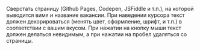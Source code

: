 Сверстать страницу (Github Pages, Codepen, JSFiddle и т.п.), на которой выводится вимя и название вакансии. При наведении курсора текст должен декорироваться (менять цвет, оформление, шрифт, и т.п.) в соответствии с вашим вкусом. При нажатии на кнопку мыши текст должен делаться невидимым, а при нажатии на пробел удаляться со страницы.